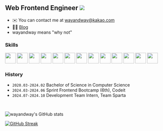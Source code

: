 ## Web Frontend Engineer   <a href="https://hits.seeyoufarm.com"><img src="https://hits.seeyoufarm.com/api/count/incr/badge.svg?url=https%3A%2F%2Fgithub.com%2Fgjbae1212%2Fwayandway&count_bg=%23FFFFFF&title_bg=%23FFFFFF&icon=&icon_color=%23E7E7E7&title=hits&edge_flat=false"/></a>

- ✉️ You can contact me at wayandway@kakao.com
- ✍🏻 [Blog](https://velog.io/@wayandway)
- wayandway means "why not"


### Skills
<img src='https://github.com/user-attachments/assets/b5fb145f-d870-46b6-b015-05131dc93206' width=35/>
<img src='https://github.com/user-attachments/assets/c14780aa-3bfd-484d-8a6a-ebee0b49e8d7' width=35/>
<img src='https://github.com/user-attachments/assets/bf6d7b2e-455e-4332-ba2f-fc0b9f4f76d9' width=35/>
<img src='https://github.com/user-attachments/assets/046bc226-d396-401d-b3a8-b4422884437c' width=35/>
<img src='https://github.com/user-attachments/assets/b96f9328-b184-445e-87eb-9d69cf236b5e' width=35/>
<img src='https://github.com/user-attachments/assets/385e0e43-e821-4f0c-a4f7-d1e3e853510c' width=35/>
<img src='https://github.com/user-attachments/assets/6f2c4565-2cb6-480d-83fe-b7ee7fecd671' width=35/>
<img src='https://github.com/user-attachments/assets/605e9e76-1a4c-4ae7-b88f-8e2754915929' width=35/>
<img src='https://github.com/user-attachments/assets/d7954cec-8970-4598-87e3-8f1a5bbf6a23' width=35/>
<img src='https://github.com/user-attachments/assets/1f8f735d-3dbb-49b9-a8d4-340f304ad86c' width=35/>
<img src='https://github.com/user-attachments/assets/81307ca5-34a9-4fb6-bbef-c028f1562ec5' width=35/>
<img src='https://github.com/user-attachments/assets/cb5ca702-837e-4f9d-a4e1-f1ae3e5a9ba7' width=35/>
<img src='https://github.com/user-attachments/assets/eda46a79-1129-43a1-93b8-7ec8b6b12ff7' width=35/>

### History
- `2020.03-2024.02` Bachelor of Science in Computer Science
- `2024.03-2024.06` Sprint Frontend Bootcamp (6th), Codeit
- `2024.07-2024.10` Development Team Intern, Team Sparta

<br/>

![wayandway's GitHub stats](https://github-readme-stats.vercel.app/api?username=wayandway&show_icons=true&theme=light)   

[![GitHub Streak](https://streak-stats.demolab.com?user=wayandway&theme=transparent&border_radius=1&card_width=500&card_height=170)](https://git.io/streak-stats)


